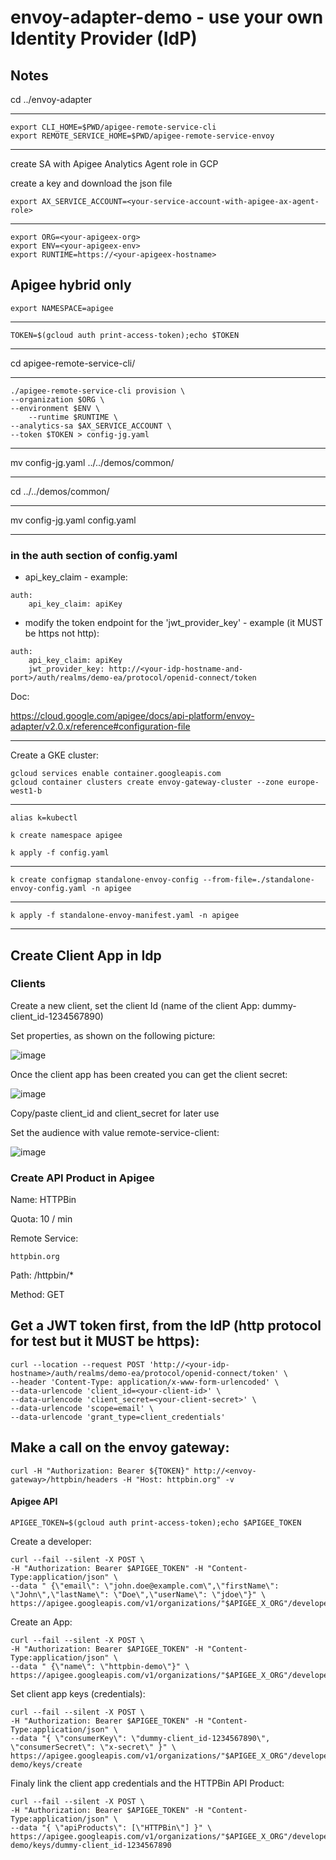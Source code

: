 # envoy-adapter-demo - use your own Identity Provider (IdP)

## Notes

cd ../envoy-adapter

---

	export CLI_HOME=$PWD/apigee-remote-service-cli
	export REMOTE_SERVICE_HOME=$PWD/apigee-remote-service-envoy

---

create SA with Apigee Analytics Agent role in GCP

create a key and download the json file

	export AX_SERVICE_ACCOUNT=<your-service-account-with-apigee-ax-agent-role>

---

	export ORG=<your-apigeex-org>
	export ENV=<your-apigeex-env>
	export RUNTIME=https://<your-apigeex-hostname>

## Apigee hybrid only

	export NAMESPACE=apigee 

---

	TOKEN=$(gcloud auth print-access-token);echo $TOKEN

---

cd apigee-remote-service-cli/

---

	./apigee-remote-service-cli provision \
	--organization $ORG \
	--environment $ENV \
     	--runtime $RUNTIME \
	--analytics-sa $AX_SERVICE_ACCOUNT \
	--token $TOKEN > config-jg.yaml

---

mv config-jg.yaml ../../demos/common/

---

cd ../../demos/common/

---

mv config-jg.yaml config.yaml

---

### in the auth section of config.yaml

+ api_key_claim - example:

```
auth:
    api_key_claim: apiKey
```

+ modify the token endpoint for the 'jwt_provider_key' - example (it MUST be https not http):

```
auth:
    api_key_claim: apiKey
    jwt_provider_key: http://<your-idp-hostname-and-port>/auth/realms/demo-ea/protocol/openid-connect/token
```

Doc:

https://cloud.google.com/apigee/docs/api-platform/envoy-adapter/v2.0.x/reference#configuration-file

---

Create a GKE cluster:

	gcloud services enable container.googleapis.com
	gcloud container clusters create envoy-gateway-cluster --zone europe-west1-b

---

	alias k=kubectl

	k create namespace apigee

	k apply -f config.yaml

---

	k create configmap standalone-envoy-config --from-file=./standalone-envoy-config.yaml -n apigee

---

	k apply -f standalone-envoy-manifest.yaml -n apigee

---

## Create Client App in Idp

### Clients

Create a new client, set the client Id (name of the client App: dummy-client_id-1234567890)

Set properties, as shown on the following picture:

![image](./pictures/client.png)

Once the client app has been created you can get the client secret:

![image](./pictures/credentials.png) 

Copy/paste client_id and client_secret for later use

Set the audience with value remote-service-client:

![image](./pictures/audience.png)

### Create API Product in Apigee

Name: HTTPBin

Quota: 10 / min

Remote Service:

	httpbin.org

Path:
	/httpbin/*

Method:
	GET
	
## Get a JWT token first, from the IdP (http protocol for test but it MUST be  https):

	curl --location --request POST 'http://<your-idp-hostname>/auth/realms/demo-ea/protocol/openid-connect/token' \
	--header 'Content-Type: application/x-www-form-urlencoded' \
	--data-urlencode 'client_id=<your-client-id>' \
	--data-urlencode 'client_secret=<your-client-secret>' \
	--data-urlencode 'scope=email' \
	--data-urlencode 'grant_type=client_credentials'

## Make a call on the envoy gateway:

	curl -H "Authorization: Bearer ${TOKEN}" http://<envoy-gateway>/httpbin/headers -H "Host: httpbin.org" -v

#### Apigee API

	APIGEE_TOKEN=$(gcloud auth print-access-token);echo $APIGEE_TOKEN

Create a developer:

	curl --fail --silent -X POST \
	-H "Authorization: Bearer $APIGEE_TOKEN" -H "Content-Type:application/json" \
	--data " {\"email\": \"john.doe@example.com\",\"firstName\": \"John\",\"lastName\": \"Doe\",\"userName\": \"jdoe\"}" \
	https://apigee.googleapis.com/v1/organizations/"$APIGEE_X_ORG"/developers

Create an App:

	curl --fail --silent -X POST \
	-H "Authorization: Bearer $APIGEE_TOKEN" -H "Content-Type:application/json" \
	--data " {\"name\": \"httpbin-demo\"}" \
	https://apigee.googleapis.com/v1/organizations/"$APIGEE_X_ORG"/developers/john.doe@example.com/apps

Set client app keys (credentials):

	curl --fail --silent -X POST \
	-H "Authorization: Bearer $APIGEE_TOKEN" -H "Content-Type:application/json" \
	--data "{ \"consumerKey\": \"dummy-client_id-1234567890\", \"consumerSecret\": \"x-secret\" }" \
	https://apigee.googleapis.com/v1/organizations/"$APIGEE_X_ORG"/developers/john.doe@example.com/apps/httpbin-demo/keys/create

Finaly link the client app credentials and the HTTPBin API Product:

	curl --fail --silent -X POST \
	-H "Authorization: Bearer $APIGEE_TOKEN" -H "Content-Type:application/json" \
	--data "{ \"apiProducts\": [\"HTTPBin\"] }" \
	https://apigee.googleapis.com/v1/organizations/"$APIGEE_X_ORG"/developers/john.doe@example.com/apps/httpbin-demo/keys/dummy-client_id-1234567890



